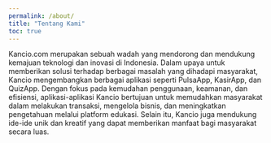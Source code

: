 ```yaml
---
permalink: /about/
title: "Tentang Kami"
toc: true
---
```


Kancio.com merupakan sebuah wadah yang mendorong dan mendukung kemajuan teknologi dan inovasi di Indonesia. Dalam upaya untuk memberikan solusi terhadap berbagai masalah yang dihadapi masyarakat, Kancio mengembangkan berbagai aplikasi seperti PulsaApp, KasirApp, dan QuizApp. Dengan fokus pada kemudahan penggunaan, keamanan, dan efisiensi, aplikasi-aplikasi Kancio bertujuan untuk memudahkan masyarakat dalam melakukan transaksi, mengelola bisnis, dan meningkatkan pengetahuan melalui platform edukasi. Selain itu, Kancio juga mendukung ide-ide unik dan kreatif yang dapat memberikan manfaat bagi masyarakat secara luas.
